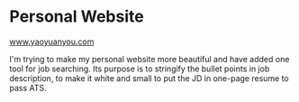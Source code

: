 # Personal Website
www.yaoyuanyou.com

I'm trying to make my personal website more beautiful and have added one tool for job searching. Its purpose is to stringify the bullet points in job description, to make it white and small to put the JD in one-page resume to pass ATS.

